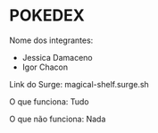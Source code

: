 # POKEDEX

Nome dos integrantes: 
- Jessica Damaceno
- Igor Chacon


Link do Surge: magical-shelf.surge.sh

O que funciona:
Tudo

O que não funciona: 
Nada
